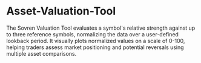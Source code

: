 # Asset-Valuation-Tool
The Sovren Valuation Tool evaluates a symbol's relative strength against up to three reference symbols, normalizing the data over a user-defined lookback period. It visually plots normalized values on a scale of 0-100, helping traders assess market positioning and potential reversals using multiple asset comparisons.
